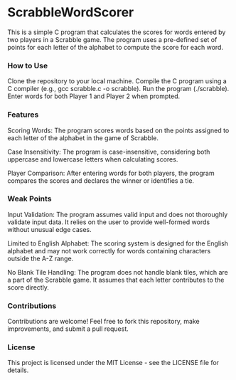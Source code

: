 # ScrabbleWordScorer
 
This is a simple C program that calculates the scores for words entered by two players in a Scrabble game. The program uses a pre-defined set of points for each letter of the alphabet to compute the score for each word.

### How to Use
Clone the repository to your local machine.
Compile the C program using a C compiler (e.g., gcc scrabble.c -o scrabble).
Run the program (./scrabble).
Enter words for both Player 1 and Player 2 when prompted.
### Features
Scoring Words: The program scores words based on the points assigned to each letter of the alphabet in the game of Scrabble.

Case Insensitivity: The program is case-insensitive, considering both uppercase and lowercase letters when calculating scores.

Player Comparison: After entering words for both players, the program compares the scores and declares the winner or identifies a tie.

### Weak Points
Input Validation: The program assumes valid input and does not thoroughly validate input data. It relies on the user to provide well-formed words without unusual edge cases.

Limited to English Alphabet: The scoring system is designed for the English alphabet and may not work correctly for words containing characters outside the A-Z range.

No Blank Tile Handling: The program does not handle blank tiles, which are a part of the Scrabble game. It assumes that each letter contributes to the score directly.

### Contributions
Contributions are welcome! Feel free to fork this repository, make improvements, and submit a pull request.

### License
This project is licensed under the MIT License - see the LICENSE file for details.